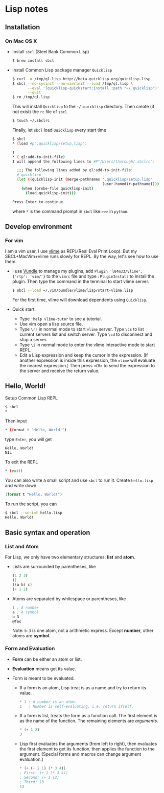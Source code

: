 # Lisp notes

## Installation

### On Mac OS X

- Install `sbcl` (Steel Bank Common Lisp)

  ```bash
  $ brew install sbcl
  ```

- Install Common Lisp package manager `Quicklisp`

  ```bash
  $ curl -o /tmp/ql.lisp http://beta.quicklisp.org/quicklisp.lisp
  $ sbcl --no-sysinit --no-userinit --load /tmp/ql.lisp \
         --eval '(quicklisp-quickstart:install :path "~/.quicklisp")' \
         --quit
  $ rm /tmp/ql.lisp
  ```

  This will install `Quicklisp` to the `~/.quicklisp` directory. Then create (if not exist) the `rc` file of `sbcl`

  ```bash
  $ touch ~/.sbclrc
  ```

  Finally, let `sbcl` load `Quicklisp` every start time

  ```bash
  $ sbcl
  * (load #p".quicklisp/setup.lisp")
  
  T
  * ( ql:add-to-init-file)
  I will append the following lines to #P"/Users/thorough/.sbclrc":
  
    ;;; The following lines added by ql:add-to-init-file:
    #-quicklisp
    (let ((quicklisp-init (merge-pathnames ".quicklisp/setup.lisp"
                                           (user-homedir-pathname))))
      (when (probe-file quicklisp-init)
        (load quicklisp-init)))
  
  Press Enter to continue.
  ```

  where `*` is the command prompt in `sbcl` like `>>>` in `python`. 

## Develop environment

### For vim

I am a vim user, I use [vlime](https://github.com/l04m33/vlime) as REPL(Real Eval Print Loop). But my SBCL+MacVim+vlime runs slowly for REPL. By the way, let's see how to use them.

- I use [Vundle](https://github.com/VundleVim/Vundle.Vim) to manage my plugins, add `Plugin 'l04m33/vlime', {'rtp': 'vim/'}` to the `vimrc` file and type `:PluginInstall` to install the plugin. Then type the command in the terminal to start vlime server.

  ```bash
  $ sbcl --load ~/.vim/bundle/vlime/lisp/start-vlime.lisp
  ```

  For the first time, vlime will download dependents using `Quicklisp`.

- Quick start. 

  - Type `:help vlime-tutor` to see a tutorial.
  - Use vim open a lisp source file.
  - Type `\rr` in normal mode to start `vlime` server. Type `\cs` to list current servers list and switch server. Type `\cd` to disconnect and stop a server.
  - Type `\i` in normal mode to enter the vlime interactive mode to start REPL.
  - Edit a Lisp expression and keep the cursor in the expression. (If another expression is inside this expression, the `vlime` will evaluate the nearest expression.) Then press `<CR>` to send the expression to the server and receive the return value.

## Hello, World!

Setup Common Lisp REPL

```bash
$ sbcl
*
```

Then input

```bash
* (format t "Hello, World!")
```

type `Enter`, you will get

```bash
Hello, World!
NIL
```

To exit the REPL

```bash
* (exit)
```

You can also write a small script and use `sbcl` to run it. Create `hello.lisp` and write down

```lisp
(format t "Hello, World!")
```

To run the script, you can

```bash
$ sbcl --script hello.lisp
Hello, World!
```



## Basic syntax and operation

### List and Atom

For Lisp, we only have two elementary structures: **list** and **atom**.

- Lists are surrounded by parentheses, like

  ```lisp
  (1 2 3)
  ()
  ((a b) c)
  (+ 1 2)
  ```

- Atoms are separated by whitespace or parentheses, like

  ```lisp
  1	; A number
  a	; A symbol
  b-3
  @foo
  ```

  Note: `b-3` is one atom, not a arithmetic express. Except **number**, other atoms are **symbol**.

### Form and Evaluation

- **Form** can be either an atom or list. 

- **Evaluation** means get its value.

- Form is meant to be evaluated.

  - If a form is an atom, Lisp treat is as a name and try to return its value.

    ```lisp
    * 1 ; A number is an atom.
    1	; Number is self-evaluating, i.e. return ifself.
    ```

  - If a form is list, treats the form as a function call. The first element is as the name of the function. The remaining elements are _arguments_.

    ```lisp
    * (+ 1 2)
    3
    ```

  - Lisp first evaluates the arguments (from left to right), then evaluates the first element to get its function, then applies the function to the argument. (Special forms and macros can change argument evaluation.)

    ```lisp
    * (+ (- 2 1) (* 3 4))
    ; First: (+ 1 (* 3 4))
    ; Second: (+ 1 12)
    ; Third: 13
    13
    ```